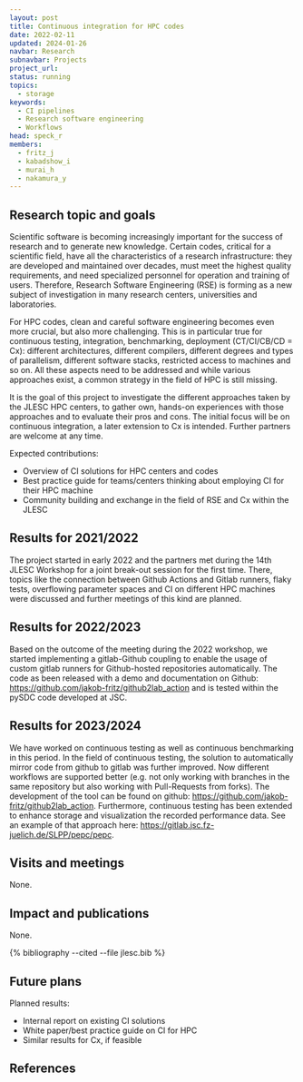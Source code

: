```yaml
---
layout: post
title: Continuous integration for HPC codes
date: 2022-02-11
updated: 2024-01-26
navbar: Research
subnavbar: Projects
project_url:
status: running
topics:
  - storage
keywords:
  - CI pipelines
  - Research software engineering
  - Workflows
head: speck_r
members:
  - fritz_j
  - kabadshow_i
  - murai_h
  - nakamura_y
---
```


## Research topic and goals
Scientific software is becoming increasingly important for the success of research and to generate new knowledge. Certain codes, critical for a scientific field, have all the characteristics of a research infrastructure: they are developed and maintained over decades, must meet the highest quality requirements, and need specialized personnel for operation and training of users. Therefore, Research Software Engineering (RSE) is forming as a new subject of investigation in many research centers, universities and laboratories.

For HPC codes, clean and careful software engineering becomes even more crucial, but also more challenging. This is in particular true for continuous testing, integration, benchmarking, deployment (CT/CI/CB/CD = Cx): different architectures, different compilers, different degrees and types of parallelism, different software stacks, restricted access to machines and so on. All these aspects need to be addressed and while various approaches exist, a common strategy in the field of HPC is still missing.

It is the goal of this project to investigate the different approaches taken by the JLESC HPC centers, to gather own, hands-on experiences with those approaches and to evaluate their pros and cons. The initial focus will be on continuous integration, a later extension to Cx is intended. Further partners are welcome at any time.

Expected contributions:

* Overview of CI solutions for HPC centers and codes
* Best practice guide for teams/centers thinking about employing CI for their HPC machine
* Community building and exchange in the field of RSE and Cx within the JLESC

## Results for 2021/2022
The project started in early 2022 and the partners met during the 14th JLESC Workshop for a joint break-out session for the first time. There, topics like the connection between Github Actions and Gitlab runners, flaky tests, overflowing parameter spaces and CI on different HPC machines were discussed and further meetings of this kind are planned.

## Results for 2022/2023

Based on the outcome of the meeting during the 2022 workshop, we started implementing a gitlab-Github coupling to enable the usage of custom gitlab runners for Github-hosted repositories automatically. The code as been released with a demo and documentation on Github: https://github.com/jakob-fritz/github2lab_action and is tested within the pySDC code developed at JSC.

## Results for 2023/2024

We have worked on continuous testing as well as continuous benchmarking in this period. In the field of continuous testing, the solution to automatically mirror code from github to gitlab was further improved. Now different workflows are supported better (e.g. not only working with branches in the same repository but also working with Pull-Requests from forks). The development of the tool can be found on github: https://github.com/jakob-fritz/github2lab_action. Furthermore, continuous testing has been extended to enhance storage and visualization the recorded performance data. See an example of that approach here: https://gitlab.jsc.fz-juelich.de/SLPP/pepc/pepc.

## Visits and meetings
None.

## Impact and publications
None.

{% bibliography --cited --file jlesc.bib %}

## Future plans

Planned results:

* Internal report on existing CI solutions
* White paper/best practice guide on CI for HPC
* Similar results for Cx, if feasible



## References
<!-- {% bibliography --file external/activestorage_project.bib %} -->
